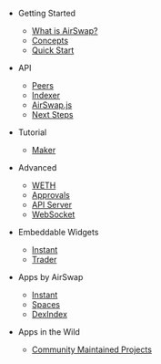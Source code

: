 - Getting Started

    -   [What is AirSwap?]()
    -   [Concepts](getting-started/concepts.md)
    -   [Quick Start](getting-started/quickstart.md)

- API

    -   [Peers](api/peers.md)
    -   [Indexer](api/indexer.md)
    -   [AirSwap.js](api/airswapjs.md)
    -   [Next Steps](api/next-steps.md)

- Tutorial

    -   [Maker](tutorials/maker/README.md)

- Advanced

    -   [WETH](advanced/weth.md)
    -   [Approvals](advanced/approvals.md)
    -   [API Server](advanced/api-server.md)
    -   [WebSocket](advanced/websocket.md)

- Embeddable Widgets

    -   [Instant](dapps/widget.md)
    -   [Trader](widget/trader.md)

- Apps by AirSwap

    -   [Instant](dapps/instant.md)
    -   [Spaces](dapps/spaces.md)
    -   [DexIndex](dapps/dexindex.md)

- Apps in the Wild

    -   [Community Maintained Projects](thirdPartyDevs/projects.md)
